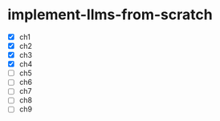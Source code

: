 implement-llms-from-scratch
=======
- [x] ch1
- [x] ch2
- [x] ch3
- [x] ch4
- [ ] ch5
- [ ] ch6
- [ ] ch7
- [ ] ch8
- [ ] ch9
